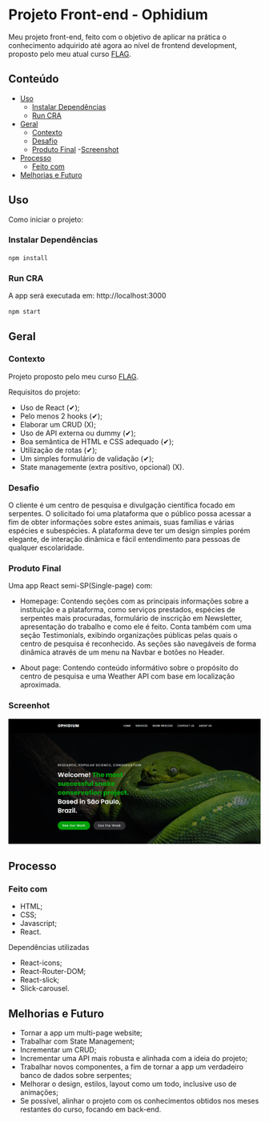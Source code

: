 # Projeto Front-end - Ophidium

Meu projeto front-end, feito com o objetivo de aplicar na prática o conhecimento adquirido até agora ao nível de frontend development, proposto pelo meu atual curso [FLAG](https://flag.pt/curso/full-stack-web-developer).

## Conteúdo

- [Uso](#uso)
  - [Instalar Dependências](#instalar-dependências)
  - [Run CRA](#run-CRA)
- [Geral](#geral)
  - [Contexto](#contexto)
  - [Desafio](#desafio)
  - [Produto Final](#produto-final) -[Screenshot](#screenshot)
- [Processo](#processo)
  - [Feito com](#feito-com)
- [Melhorias e Futuro](#melhorias-e-futuro)

## Uso

Como iniciar o projeto:

### Instalar Dependências

`npm install`

### Run CRA

A app será executada em: http://localhost:3000

`npm start`

## Geral

### Contexto

Projeto proposto pelo meu curso [FLAG](https://flag.pt/curso/full-stack-web-developer).

Requisitos do projeto:
- Uso de React (✔); 
- Pelo menos 2 hooks (✔);
- Elaborar um CRUD (X);
- Uso de API externa ou dummy (✔);
- Boa semântica de HTML e CSS adequado (✔);
- Utilização de rotas (✔);
- Um simples formulário de validação (✔);
- State managemente (extra positivo, opcional) (X). 
  

### Desafio

O cliente é um centro de pesquisa e divulgação científica focado em serpentes. 
O solicitado foi uma plataforma que o público possa acessar a fim de obter informações sobre estes animais, suas famílias e várias espécies e subespécies. A plataforma deve ter um design simples porém elegante, de interação dinâmica e fácil entendimento para pessoas de qualquer escolaridade. 


### Produto Final

Uma app React semi-SP(Single-page) com:

- Homepage: Contendo seções com as principais informações sobre a instituição e a plataforma, como serviços prestados, espécies de serpentes mais procuradas, formulário de inscrição em Newsletter, apresentação do trabalho e como ele é feito. Conta também com uma seção Testimonials, exibindo organizações públicas pelas quais o centro de pesquisa é reconhecido. As seções são navegáveis de forma dinâmica através de um menu na Navbar e botões no Header.
  
- About page: Contendo conteúdo informátivo sobre o propósito do centro de pesquisa e uma Weather API com base em localização aproximada.

### Screenhot

![](src/assets/images/screenshot.png)

## Processo

### Feito com

- HTML;
- CSS;
- Javascript;
- React.
  

Dependências utilizadas
- React-icons;
- React-Router-DOM;
- React-slick;
- Slick-carousel.

## Melhorias e Futuro

- Tornar a app um multi-page website;
- Trabalhar com State Management;
- Incrementar um CRUD;
- Incrementar uma API mais robusta e alinhada com a ideia do projeto;
- Trabalhar novos componentes, a fim de tornar a app um verdadeiro banco de dados sobre serpentes;
- Melhorar o design, estilos, layout como um todo, inclusive uso de animações;
- Se possível, alinhar o projeto com os conhecimentos obtidos nos meses restantes do curso, focando em back-end.
